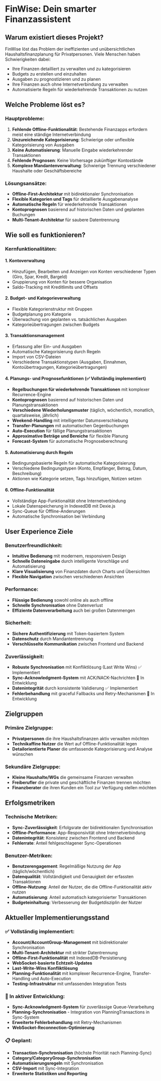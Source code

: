 # FinWise: Dein smarter Finanzassistent

## Warum existiert dieses Projekt?

FinWise löst das Problem der ineffizienten und unübersichtlichen Haushaltsfinanzplanung für Privatpersonen. Viele Menschen haben Schwierigkeiten dabei:

- Ihre Finanzen detailliert zu verwalten und zu kategorisieren
- Budgets zu erstellen und einzuhalten
- Ausgaben zu prognostizieren und zu planen
- Ihre Finanzen auch ohne Internetverbindung zu verwalten
- Automatisierte Regeln für wiederkehrende Transaktionen zu nutzen

## Welche Probleme löst es?

### Hauptprobleme:
1. **Fehlende Offline-Funktionalität**: Bestehende Finanzapps erfordern meist eine ständige Internetverbindung
2. **Unzureichende Kategorisierung**: Schwierige oder unflexible Kategorisierung von Ausgaben
3. **Keine Automatisierung**: Manuelle Eingabe wiederkehrender Transaktionen
4. **Fehlende Prognosen**: Keine Vorhersage zukünftiger Kontostände
5. **Komplexe Mandantenverwaltung**: Schwierige Trennung verschiedener Haushalte oder Geschäftsbereiche

### Lösungsansätze:
- **Offline-First-Architektur** mit bidirektionaler Synchronisation
- **Flexible Kategorien und Tags** für detaillierte Ausgabenanalyse
- **Automatische Regeln** für wiederkehrende Transaktionen
- **Kontoprognosen** basierend auf historischen Daten und geplanten Buchungen
- **Multi-Tenant-Architektur** für saubere Datentrennung

## Wie soll es funktionieren?

### Kernfunktionalitäten:

#### 1. Kontoverwaltung
- Hinzufügen, Bearbeiten und Anzeigen von Konten verschiedener Typen (Giro, Spar, Kredit, Bargeld)
- Gruppierung von Konten für bessere Organisation
- Saldo-Tracking mit Kreditlimits und Offsets

#### 2. Budget- und Kategorieverwaltung
- Flexible Kategorienstruktur mit Gruppen
- Budgetplanung pro Kategorie
- Überwachung von geplanten vs. tatsächlichen Ausgaben
- Kategorieübertragungen zwischen Budgets

#### 3. Transaktionsmanagement
- Erfassung aller Ein- und Ausgaben
- Automatische Kategorisierung durch Regeln
- Import von CSV-Dateien
- Verschiedene Transaktionstypen (Ausgaben, Einnahmen, Kontoübertragungen, Kategorieübertragungen)

#### 4. Planungs- und Prognosefunktionen (✅ Vollständig implementiert)
- **Regelbuchungen für wiederkehrende Transaktionen** mit komplexer Recurrence-Engine
- **Kontoprognosen** basierend auf historischen Daten und Planungstransaktionen
- **Verschiedene Wiederholungsmuster** (täglich, wöchentlich, monatlich, quartalsweise, jährlich)
- **Weekend-Handling** mit intelligenter Datumsverschiebung
- **Transfer-Planungen** mit automatischen Gegenbuchungen
- **Auto-Execution** für fällige Planungstransaktionen
- **Approximative Beträge und Bereiche** für flexible Planung
- **Forecast-System** für automatische Prognoseberechnung

#### 5. Automatisierung durch Regeln
- Bedingungsbasierte Regeln für automatische Kategorisierung
- Verschiedene Bedingungstypen (Konto, Empfänger, Betrag, Datum, Beschreibung)
- Aktionen wie Kategorie setzen, Tags hinzufügen, Notizen setzen

#### 6. Offline-Funktionalität
- Vollständige App-Funktionalität ohne Internetverbindung
- Lokale Datenspeicherung in IndexedDB mit Dexie.js
- Sync-Queue für Offline-Änderungen
- Automatische Synchronisation bei Verbindung

## User Experience Ziele

### Benutzerfreundlichkeit:
- **Intuitive Bedienung** mit modernem, responsivem Design
- **Schnelle Dateneingabe** durch intelligente Vorschläge und Automatisierung
- **Klare Visualisierung** von Finanzdaten durch Charts und Übersichten
- **Flexible Navigation** zwischen verschiedenen Ansichten

### Performance:
- **Flüssige Bedienung** sowohl online als auch offline
- **Schnelle Synchronisation** ohne Datenverlust
- **Effiziente Datenverarbeitung** auch bei großen Datenmengen

### Sicherheit:
- **Sichere Authentifizierung** mit Token-basiertem System
- **Datenschutz** durch Mandantentrennung
- **Verschlüsselte Kommunikation** zwischen Frontend und Backend

### Zuverlässigkeit:
- **Robuste Synchronisation** mit Konfliktlösung (Last Write Wins) ✅ Implementiert
- **Sync-Acknowledgment-System** mit ACK/NACK-Nachrichten 🔄 In Entwicklung
- **Datenintegrität** durch konsistente Validierung ✅ Implementiert
- **Fehlerbehandlung** mit graceful Fallbacks und Retry-Mechanismen 🔄 In Entwicklung

## Zielgruppen

### Primäre Zielgruppe:
- **Privatpersonen** die ihre Haushaltsfinanzen aktiv verwalten möchten
- **Technikaffine Nutzer** die Wert auf Offline-Funktionalität legen
- **Detailorientierte Planer** die umfassende Kategorisierung und Analyse wünschen

### Sekundäre Zielgruppe:
- **Kleine Haushalte/WGs** die gemeinsame Finanzen verwalten
- **Freiberufler** die private und geschäftliche Finanzen trennen möchten
- **Finanzberater** die ihren Kunden ein Tool zur Verfügung stellen möchten

## Erfolgsmetriken

### Technische Metriken:
- **Sync-Zuverlässigkeit**: Erfolgsrate der bidirektionalen Synchronisation
- **Offline-Performance**: App-Responsivität ohne Internetverbindung
- **Datenintegrität**: Konsistenz zwischen Frontend und Backend
- **Fehlerrate**: Anteil fehlgeschlagener Sync-Operationen

### Benutzer-Metriken:
- **Benutzerengagement**: Regelmäßige Nutzung der App (täglich/wöchentlich)
- **Datenqualität**: Vollständigkeit und Genauigkeit der erfassten Transaktionen
- **Offline-Nutzung**: Anteil der Nutzer, die die Offline-Funktionalität aktiv nutzen
- **Automatisierung**: Anteil automatisch kategorisierter Transaktionen
- **Budgeteinhaltung**: Verbesserung der Budgetdisziplin der Nutzer

## Aktueller Implementierungsstand

### ✅ Vollständig implementiert:
- **Account/AccountGroup-Management** mit bidirektionaler Synchronisation
- **Multi-Tenant-Architektur** mit strikter Datentrennung
- **Offline-First-Funktionalität** mit IndexedDB-Persistierung
- **WebSocket-basierte Echtzeit-Updates**
- **Last-Write-Wins Konfliktlösung**
- **Planning-Funktionalität** mit komplexer Recurrence-Engine, Transfer-Handling und Auto-Execution
- **Testing-Infrastruktur** mit umfassenden Integration Tests

### 🔄 In aktiver Entwicklung:
- **Sync-Acknowledgment-System** für zuverlässige Queue-Verarbeitung
- **Planning-Synchronisation** - Integration von PlanningTransactions in Sync-System
- **Erweiterte Fehlerbehandlung** mit Retry-Mechanismen
- **WebSocket-Reconnection-Optimierung**

### 📋 Geplant:
- **Transaction-Synchronisation** (höchste Priorität nach Planning-Sync)
- **Category/CategoryGroup-Synchronisation**
- **Automatisierungsregeln** mit Synchronisation
- **CSV-Import** mit Sync-Integration
- **Erweiterte Statistiken und Reporting**
